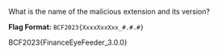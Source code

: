 What is the name of the malicious extension and its version?

**Flag Format:** `BCF2023{XxxxXxxXxx_#.#.#}`

BCF2023{FinanceEyeFeeder_3.0.0}